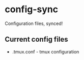 config-sync
===========

Configuration files, synced!

Current config files
--------------------

* .tmux.conf - tmux configuration
